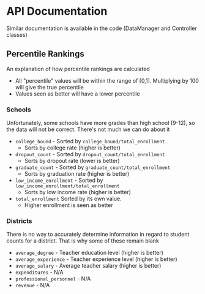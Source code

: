 # API Documentation
Similar documentation is available in the code (DataManager and Controller classes)

## Percentile Rankings
An explanation of how percentile rankings are calculated
- All "percentile" values will be within the range of [0,1]. Multiplying by 100 will give the true percentile
- Values seen as better will have a lower percentile

### Schools
Unfortunately, some schools have more grades than high school (9-12), so the data will not be correct. There's not much we can do about it
- `college_bound` - Sorted by `college_bound/total_enrollment`
  - Sorts by college rate (higher is better)
- `dropout_count` - Sorted by `dropout_count/total_enrollment`
  - Sorts by dropout rate (lower is better)
- `graduate_count` - Sorted by `graduate_count/total_enrollment`
  - Sorts by graduation rate (higher is better)
- `low_income_enrollment` - Sorted by `low_income_enrollment/total_enrollment`
  - Sorts by low income rate (higher is better)
- `total_enrollment` Sorted by its own value.
  - Higher enrollment is seen as better

### Districts
There is no way to accurately determine information in regard to student counts for a district. That is why some of these remain blank
- `average_degree` - Teacher education level (higher is better)
- `average_experience` - Teacher experience level (higher is better)
- `average_salary` - Average teacher salary (higher is better)
- `expenditures` - N/A
- `professional_personnel` - N/A
- `revenue` - N/A